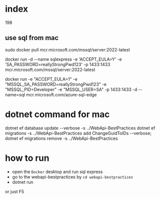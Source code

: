 # index

198

## use sql from mac

sudo docker pull mcr.microsoft.com/mssql/server:2022-latest

docker run -d --name sqlexpress -e 'ACCEPT_EULA=Y' -e 'SA_PASSWORD=reallyStrongPwd123' -p 1433:1433 mcr.microsoft.com/mssql/server:2022-latest

docker run -e "ACCEPT_EULA=1" -e "MSSQL_SA_PASSWORD=reallyStrongPwd123" -e "MSSQL_PID=Developer" -e "MSSQL_USER=SA" -p 1433:1433 -d --name=sql mcr.microsoft.com/azure-sql-edge

# dotnet command for mac

dotnet ef database update --verbose -s ../WebApi-BestPractices
dotnet ef migrations -s ../WebApi-BestPractices add ChangeGuidToIDs --verbose;
dotnet ef migrations remove -s ../WebApi-BestPractices

# how to run

- open the `Docker` desktop and run sql express
- go to the webapi-bestpractices by `cd webapi-bestpractices`
- dotnet run

or just
F5
